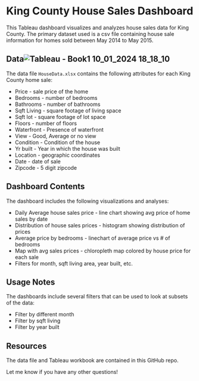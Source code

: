# King County House Sales Dashboard

This Tableau dashboard visualizes and analyzes house sales data for King County. The primary dataset used is a csv file containing house sale information for homes sold between May 2014 to May 2015.

## Data![Tableau - Book1 10_01_2024 18_18_10](https://github.com/psrane8/King-County-Sales-Dashboard-using-Tableau/assets/49234060/89aa2767-1e43-4f95-85bd-17812cf9f3ba)


The data file `HouseData.xlsx` contains the following attributes for each King County home sale:

- Price - sale price of the home
- Bedrooms - number of bedrooms 
- Bathrooms - number of bathrooms
- Sqft Living - square footage of living space
- Sqft lot - square footage of lot space
- Floors - number of floors
- Waterfront - Presence of waterfront
- View - Good, Average or no view
- Condition - Condition of the house
- Yr built - Year in which the house was built 
- Location - geographic coordinates
- Date - date of sale
- Zipcode - 5 digit zipcode

## Dashboard Contents

The dashboard includes the following visualizations and analyses:

- Daily Average house sales price - line chart showing avg price of home sales by date
- Distribution of house sales prices - histogram showing distribution of prices
- Average price by bedrooms - linechart of average price vs # of bedrooms
- Map with avg sales prices - chloropleth map colored by house price for each sale
- Filters for month, sqft living area, year built, etc.

## Usage Notes

The dashboards include several filters that can be used to look at subsets of the data:

- Filter by different month  
- Filter by sqft living 
- Filter by year built

## Resources

The data file and Tableau workbook are contained in this GitHub repo. 

Let me know if you have any other questions!
